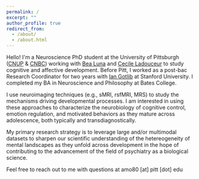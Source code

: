 ```yaml
---
permalink: /
excerpt: ""
author_profile: true
redirect_from: 
  - /about/
  - /about.html
---
```


Hello! I'm a Neuroscience PhD student at the University of Pittsburgh ([CNUP](https://www.cnup.pitt.edu/about) & [CNBC](https://www.cnbc.cmu.edu/)) working with [Bea Luna](https://lncd.pitt.edu/wp/) and [Cecile Ladouceur](https://www.candlab.pitt.edu/) to study cognitive and affective development. Before Pitt, I worked as a post-bac Research Coordinator for two years with [Ian Gotlib](https://mood.stanford.edu/) at Stanford University. I completed my BA in Neuroscience and Philosophy at Bates College.

I use neuroimaging techniques (e.g., sMRI, rsfMRI, MRS) to study the mechanisms driving developmental processes. I am interested in using these approaches to characterize the neurobiology of cognitive control, emotion regulation, and motivated behaviors as they mature across adolescence, both typically and transdiagnostically. 

My primary research strategy is to leverage large and/or multimodal datasets to sharpen our scientific understanding of the hetereogeneity of mental landscapes as they unfold across development in the hope of contributing to the advancement of the field of psychiatry as a biological science.

Feel free to reach out to me with questions at amo80 [at] pitt [dot] edu  
